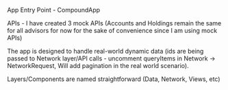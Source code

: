 App Entry Point - CompoundApp

APIs - I have created 3 mock APIs (Accounts and Holdings remain the same for all advisors for now for the sake of convenience since I am using mock APIs)
 
The app is designed to handle real-world dynamic data (ids are being passed to Network layer/API calls - uncomment queryItems in Network -> NetworkRequest, Will add pagination in the real world scenario).

Layers/Components are named straightforward (Data, Network, Views, etc)
